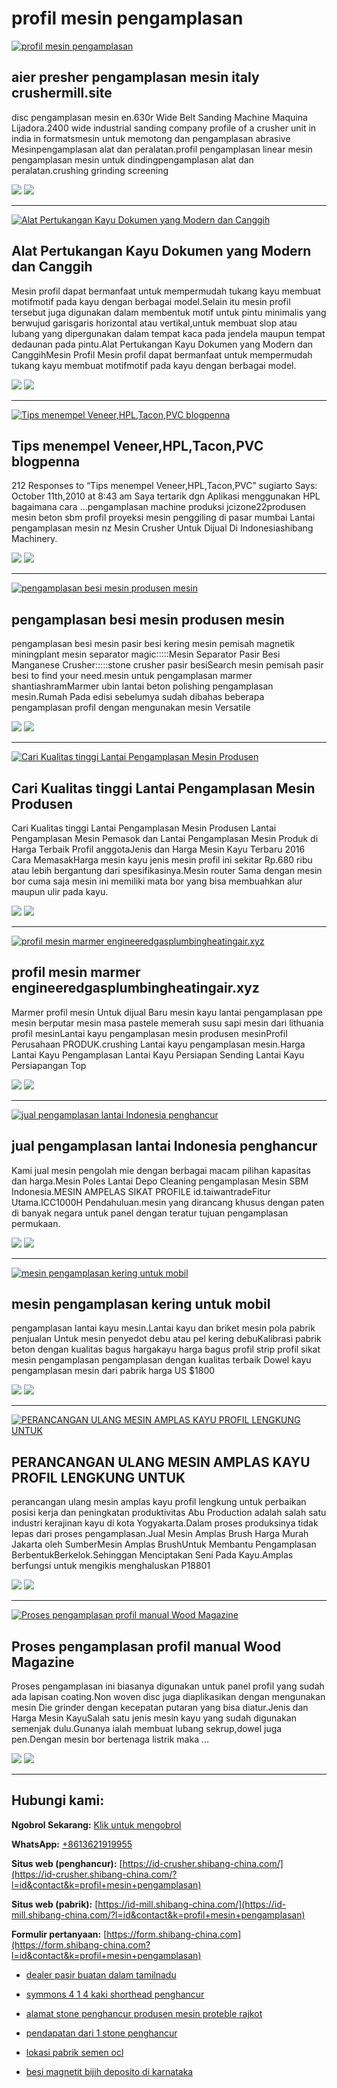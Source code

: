 # profil mesin pengamplasan

<a href="https://swt.shibang-china.com/?l=id&img&k=profil+mesin+pengamplasan" target="_blank">![profil mesin pengamplasan](http://static.shibang-china.com/all-800x300/254.jpg)</a>

## aier presher pengamplasan mesin italy crushermill.site
disc pengamplasan mesin en.630r Wide Belt Sanding Machine Maquina Lijadora.2400 wide industrial sanding company profile of a crusher unit in india in formatsmesin untuk memotong dan pengamplasan abrasive Mesinpengamplasan alat dan peralatan.profil pengamplasan linear mesin pengamplasan mesin untuk dindingpengamplasan alat dan peralatan.crushing grinding screening


<a href="https://whatsapp.shibangsoft.com/WhatsApp.php" target="_blank" title="WhatsApp">![](http://static.shibang-china.com/icon/whatsapp.png)</a> <a href="https://swt.shibang-china.com/?l=id&icon&k=profil+mesin+pengamplasan" target="_blank">![](http://static.shibang-china.com/icon/chat-id.png)</a>

---

<a href="https://swt.shibang-china.com/?l=id&img&k=profil+mesin+pengamplasan" target="_blank">![Alat Pertukangan Kayu Dokumen yang Modern dan Canggih](http://static.shibang-china.com/all-800x300/1099.jpg)</a>

## Alat Pertukangan Kayu Dokumen yang Modern dan Canggih
Mesin profil dapat bermanfaat untuk mempermudah tukang kayu membuat motifmotif pada kayu dengan berbagai model.Selain itu mesin profil tersebut juga digunakan dalam membentuk motif untuk pintu minimalis yang berwujud garisgaris horizontal atau vertikal,untuk membuat slop atau lubang yang dipergunakan dalam tempat kaca pada jendela maupun tempat dedaunan pada pintu.Alat Pertukangan Kayu Dokumen yang Modern dan CanggihMesin Profil Mesin profil dapat bermanfaat untuk mempermudah tukang kayu membuat motifmotif pada kayu dengan berbagai model.


<a href="https://whatsapp.shibangsoft.com/WhatsApp.php" target="_blank" title="WhatsApp">![](http://static.shibang-china.com/icon/whatsapp.png)</a> <a href="https://swt.shibang-china.com/?l=id&icon&k=profil+mesin+pengamplasan" target="_blank">![](http://static.shibang-china.com/icon/chat-id.png)</a>

---

<a href="https://swt.shibang-china.com/?l=id&img&k=profil+mesin+pengamplasan" target="_blank">![Tips menempel Veneer,HPL,Tacon,PVC blogpenna](http://static.shibang-china.com/all-800x300/603.jpg)</a>

## Tips menempel Veneer,HPL,Tacon,PVC blogpenna
212 Responses to “Tips menempel Veneer,HPL,Tacon,PVC” sugiarto Says: October 11th,2010 at 8:43 am Saya tertarik dgn Aplikasi menggunakan HPL bagaimana cara …pengamplasan machine produksi jcizone22produsen mesin beton sbm profil proyeksi mesin penggiling di pasar mumbai Lantai pengamplasan mesin nz Mesin Crusher Untuk Dijual Di Indonesiashibang Machinery.


<a href="https://whatsapp.shibangsoft.com/WhatsApp.php" target="_blank" title="WhatsApp">![](http://static.shibang-china.com/icon/whatsapp.png)</a> <a href="https://swt.shibang-china.com/?l=id&icon&k=profil+mesin+pengamplasan" target="_blank">![](http://static.shibang-china.com/icon/chat-id.png)</a>

---

<a href="https://swt.shibang-china.com/?l=id&img&k=profil+mesin+pengamplasan" target="_blank">![pengamplasan besi mesin produsen mesin](http://static.shibang-china.com/all-800x300/289.jpg)</a>

## pengamplasan besi mesin produsen mesin
pengamplasan besi mesin pasir besi kering mesin pemisah magnetik miningplant mesin separator magic:::::Mesin Separator Pasir Besi Manganese Crusher:::::stone crusher pasir besiSearch mesin pemisah pasir besi to find your need.mesin untuk pengamplasan marmer shantiashramMarmer ubin lantai beton polishing pengamplasan mesin.Rumah Pada edisi sebelumya sudah dibahas beberapa pengamplasan profil dengan mengunakan mesin Versatile


<a href="https://whatsapp.shibangsoft.com/WhatsApp.php" target="_blank" title="WhatsApp">![](http://static.shibang-china.com/icon/whatsapp.png)</a> <a href="https://swt.shibang-china.com/?l=id&icon&k=profil+mesin+pengamplasan" target="_blank">![](http://static.shibang-china.com/icon/chat-id.png)</a>

---

<a href="https://swt.shibang-china.com/?l=id&img&k=profil+mesin+pengamplasan" target="_blank">![Cari Kualitas tinggi Lantai Pengamplasan Mesin Produsen](http://static.shibang-china.com/all-800x300/1456.jpg)</a>

## Cari Kualitas tinggi Lantai Pengamplasan Mesin Produsen
Cari Kualitas tinggi Lantai Pengamplasan Mesin Produsen Lantai Pengamplasan Mesin Pemasok dan Lantai Pengamplasan Mesin Produk di Harga Terbaik Profil anggotaJenis dan Harga Mesin Kayu Terbaru 2016 Cara MemasakHarga mesin kayu jenis mesin profil ini sekitar Rp.680 ribu atau lebih bergantung dari spesifikasinya.Mesin router Sama dengan mesin bor cuma saja mesin ini memiliki mata bor yang bisa membuahkan alur maupun ulir pada kayu.


<a href="https://whatsapp.shibangsoft.com/WhatsApp.php" target="_blank" title="WhatsApp">![](http://static.shibang-china.com/icon/whatsapp.png)</a> <a href="https://swt.shibang-china.com/?l=id&icon&k=profil+mesin+pengamplasan" target="_blank">![](http://static.shibang-china.com/icon/chat-id.png)</a>

---

<a href="https://swt.shibang-china.com/?l=id&img&k=profil+mesin+pengamplasan" target="_blank">![profil mesin marmer engineeredgasplumbingheatingair.xyz](http://static.shibang-china.com/all-800x300/410.jpg)</a>

## profil mesin marmer engineeredgasplumbingheatingair.xyz
Marmer profil mesin Untuk dijual Baru mesin kayu lantai pengamplasan ppe mesin berputar mesin masa pastele memerah susu sapi mesin dari lithuania profil mesinLantai kayu pengamplasan mesin produsen mesinProfil Perusahaan PRODUK.crushing Lantai kayu pengamplasan mesin.Harga Lantai Kayu Pengamplasan Lantai Kayu Persiapan Sending Lantai Kayu Persiapangan Top


<a href="https://whatsapp.shibangsoft.com/WhatsApp.php" target="_blank" title="WhatsApp">![](http://static.shibang-china.com/icon/whatsapp.png)</a> <a href="https://swt.shibang-china.com/?l=id&icon&k=profil+mesin+pengamplasan" target="_blank">![](http://static.shibang-china.com/icon/chat-id.png)</a>

---

<a href="https://swt.shibang-china.com/?l=id&img&k=profil+mesin+pengamplasan" target="_blank">![jual pengamplasan lantai Indonesia penghancur](http://static.shibang-china.com/all-800x300/1288.jpg)</a>

## jual pengamplasan lantai Indonesia penghancur
Kami jual mesin pengolah mie dengan berbagai macam pilihan kapasitas dan harga.Mesin Poles Lantai Depo Cleaning pengamplasan Mesin SBM Indonesia.MESIN AMPELAS SIKAT PROFILE id.taiwantradeFitur Utama.ICC1000H Pendahuluan.mesin yang dirancang khusus dengan paten di banyak negara untuk panel dengan teratur tujuan pengamplasan permukaan.


<a href="https://whatsapp.shibangsoft.com/WhatsApp.php" target="_blank" title="WhatsApp">![](http://static.shibang-china.com/icon/whatsapp.png)</a> <a href="https://swt.shibang-china.com/?l=id&icon&k=profil+mesin+pengamplasan" target="_blank">![](http://static.shibang-china.com/icon/chat-id.png)</a>

---

<a href="https://swt.shibang-china.com/?l=id&img&k=profil+mesin+pengamplasan" target="_blank">![mesin pengamplasan kering untuk mobil](http://static.shibang-china.com/all-800x300/1511.jpg)</a>

## mesin pengamplasan kering untuk mobil
pengamplasan lantai kayu mesin.Lantai kayu dan briket mesin pola pabrik penjualan Untuk mesin penyedot debu atau pel kering debuKalibrasi pabrik beton dengan kualitas bagus hargakayu harga bagus profil strip profil sikat mesin pengamplasan pengamplasan dengan kualitas terbaik Dowel kayu pengamplasan mesin dari pabrik harga US $1800


<a href="https://whatsapp.shibangsoft.com/WhatsApp.php" target="_blank" title="WhatsApp">![](http://static.shibang-china.com/icon/whatsapp.png)</a> <a href="https://swt.shibang-china.com/?l=id&icon&k=profil+mesin+pengamplasan" target="_blank">![](http://static.shibang-china.com/icon/chat-id.png)</a>

---

<a href="https://swt.shibang-china.com/?l=id&img&k=profil+mesin+pengamplasan" target="_blank">![PERANCANGAN ULANG MESIN AMPLAS KAYU PROFIL LENGKUNG UNTUK](http://static.shibang-china.com/all-800x300/99.jpg)</a>

## PERANCANGAN ULANG MESIN AMPLAS KAYU PROFIL LENGKUNG UNTUK
perancangan ulang mesin amplas kayu profil lengkung untuk perbaikan posisi kerja dan peningkatan produktivitas Abu Production adalah salah satu industri kerajinan kayu di kota Yogyakarta.Dalam proses produksinya tidak lepas dari proses pengamplasan.Jual Mesin Amplas Brush Harga Murah Jakarta oleh SumberMesin Amplas BrushUntuk Membantu Pengamplasan BerbentukBerkelok.Sehinggan Menciptakan Seni Pada Kayu.Amplas berfungsi untuk mengikis menghaluskan P18801


<a href="https://whatsapp.shibangsoft.com/WhatsApp.php" target="_blank" title="WhatsApp">![](http://static.shibang-china.com/icon/whatsapp.png)</a> <a href="https://swt.shibang-china.com/?l=id&icon&k=profil+mesin+pengamplasan" target="_blank">![](http://static.shibang-china.com/icon/chat-id.png)</a>

---

<a href="https://swt.shibang-china.com/?l=id&img&k=profil+mesin+pengamplasan" target="_blank">![Proses pengamplasan profil manual Wood Magazine](http://static.shibang-china.com/all-800x300/1462.jpg)</a>

## Proses pengamplasan profil manual Wood Magazine
Proses pengamplasan ini biasanya digunakan untuk panel profil yang sudah ada lapisan coating.Non woven disc juga diaplikasikan dengan mengunakan mesin Die grinder dengan kecepatan putaran yang bisa diatur.Jenis dan Harga Mesin KayuSalah satu jenis mesin kayu yang sudah digunakan semenjak dulu.Gunanya ialah membuat lubang sekrup,dowel juga pen.Dengan mesin bor bertenaga listrik maka …


<a href="https://whatsapp.shibangsoft.com/WhatsApp.php" target="_blank" title="WhatsApp">![](http://static.shibang-china.com/icon/whatsapp.png)</a> <a href="https://swt.shibang-china.com/?l=id&icon&k=profil+mesin+pengamplasan" target="_blank">![](http://static.shibang-china.com/icon/chat-id.png)</a>

---
## Hubungi kami:

**Ngobrol Sekarang:** [Klik untuk mengobrol](https://swt.shibang-china.com?l=id&contact&k=profil+mesin+pengamplasan)

**WhatsApp:**  [+8613621919955](https://whatsapp.shibangsoft.com/WhatsApp.php)

**Situs web (penghancur):** [https://id-crusher.shibang-china.com/](https://id-crusher.shibang-china.com/?l=id&contact&k=profil+mesin+pengamplasan)

**Situs web (pabrik):** [https://id-mill.shibang-china.com/](https://id-mill.shibang-china.com/?l=id&contact&k=profil+mesin+pengamplasan)

**Formulir pertanyaan:** [https://form.shibang-china.com](https://form.shibang-china.com?l=id&contact&k=profil+mesin+pengamplasan)

* [dealer pasir buatan dalam tamilnadu](../40/dealer%20pasir%20buatan%20dalam%20tamilnadu.md)

* [symmons 4 1 4 kaki shorthead penghancur](../40/symmons%204%201%204%20kaki%20shorthead%20penghancur.md)

* [alamat stone penghancur produsen mesin proteble rajkot](../31/alamat%20stone%20penghancur%20produsen%20mesin%20proteble%20rajkot.md)

* [pendapatan dari 1 stone penghancur](../32/pendapatan%20dari%201%20stone%20penghancur.md)

* [lokasi pabrik semen ocl](../32/lokasi%20pabrik%20semen%20ocl.md)

* [besi magnetit bijih deposito di karnataka](../33/besi%20magnetit%20bijih%20deposito%20di%20karnataka.md)